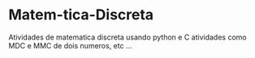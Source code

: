 # Matem-tica-Discreta
  Atividades de matematica discreta usando python e C
    atividades como MDC e MMC de dois numeros, etc ...
